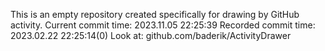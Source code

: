 This is an empty repository created specifically for drawing by GitHub activity.
Current commit time: 2023.11.05 22:25:39
Recorded commit time: 2023.02.22 22:25:14(0)
Look at: github.com/baderik/ActivityDrawer
